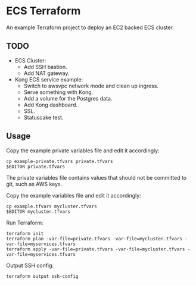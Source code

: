 
# ECS Terraform

An example Terraform project to deploy an EC2 backed ECS cluster.

## TODO

- ECS Cluster:
  - Add SSH bastion.
  - Add NAT gateway.
- Kong ECS service example:
  - Switch to awsvpc network mode and clean up ingress.
  - Serve something with Kong.
  - Add a volume for the Postgres data.
  - Add Kong dashboard.
  - SSL.
  - Statuscake test.

## Usage

Copy the example private variables file and edit it accordingly:
```shell
cp example-private.tfvars private.tfvars
$EDITOR private.tfvars
```
The private variables file contains values that should not be committed to
git, such as AWS keys.  

Copy the example variables file and edit it accordingly:
```shell
cp example.tfvars mycluster.tfvars
$EDITOR mycluster.tfvars
```

Run Terraform:
```shell
terraform init
terraform plan -var-file=private.tfvars -var-file=mycluster.tfvars -var-file=myservices.tfvars
terraform apply -var-file=private.tfvars -var-file=mycluster.tfvars -var-file=myservices.tfvars
```

Output SSH config:
```shell
terraform output ssh-config
```
